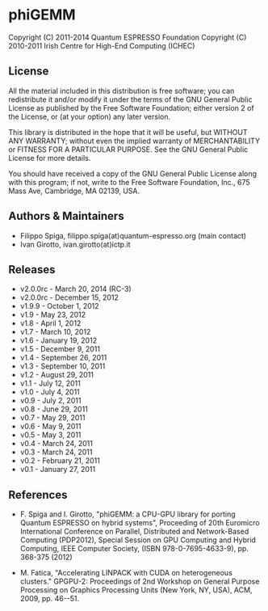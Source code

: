 # phiGEMM

Copyright (C) 2011-2014 Quantum ESPRESSO Foundation
Copyright (C) 2010-2011 Irish Centre for High-End Computing (ICHEC)


## License
 
All the material included in this distribution is free software;
you can redistribute it and/or modify it under the terms of the GNU
General Public License as published by the Free Software Foundation;
either version 2 of the License, or (at your option) any later version.

This library is distributed in the hope that it will be useful, but
WITHOUT ANY WARRANTY; without even the implied warranty of MERCHANTABILITY
or FITNESS FOR A PARTICULAR PURPOSE. See the GNU General Public License
for more details.

You should have received a copy of the GNU General Public License along
with this program; if not, write to the Free Software Foundation, Inc.,
675 Mass Ave, Cambridge, MA 02139, USA.

## Authors & Maintainers

- Filippo Spiga, filippo.spiga(at)quantum-espresso.org (main contact)
- Ivan Girotto, ivan.girotto(at)ictp.it

## Releases

- v2.0.0rc - March 20, 2014 (RC-3)
- v2.0.0rc - December 15, 2012
- v1.9.9   - October 1, 2012
- v1.9     - May 23, 2012
- v1.8     - April 1, 2012
- v1.7     - March 10, 2012
- v1.6     - January 19, 2012
- v1.5     - December 9, 2011
- v1.4     - September 26, 2011
- v1.3     - September 10, 2011
- v1.2     - August 29, 2011
- v1.1     - July 12, 2011 
- v1.0     - July 4, 2011
- v0.9     - July 2, 2011
- v0.8     - June 29, 2011
- v0.7     - May 29, 2011
- v0.6     - May 9, 2011
- v0.5     - May 3, 2011
- v0.4     - March 24, 2011
- v0.3     - March 24, 2011
- v0.2     - February 21, 2011
- v0.1     - January 27, 2011

## References

* F. Spiga and I. Girotto, "phiGEMM: a CPU-GPU library for porting Quantum 
ESPRESSO on hybrid systems", Proceeding of 20th Euromicro International 
Conference on Parallel, Distributed and Network-Based Computing (PDP2012), 
Special Session on GPU Computing and Hybrid Computing, IEEE Computer Society,
(ISBN 978-0-7695-4633-9), pp. 368-375 (2012)

* M. Fatica, "Accelerating LINPACK with CUDA on heterogeneous clusters." 
GPGPU-2: Proceedings of 2nd Workshop on General Purpose Processing on 
Graphics Processing Units (New York, NY, USA), ACM, 2009, pp. 46--51.
